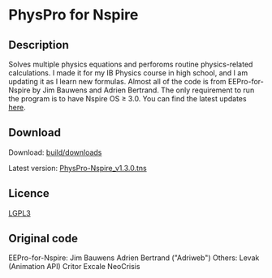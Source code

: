 # PhysPro for Nspire
## Description
Solves multiple physics equations and perforoms routine physics-related calculations. I made it for my IB Physics course in high school, and I am updating it as I learn new formulas. Almost all of the code is from EEPro-for-Nspire by Jim Bauwens and Adrien Bertrand. The only requirement to run the program is  to have Nspire OS ≥ 3.0. You can find the latest updates [here](http://education.ti.com).

## Download
Download: [build/downloads](https://github.com/alex3yoyo/PhysPro-Nspire/tree/master/build/downloads/)

Latest version: [PhysPro-Nspire_v1.3.0.tns](https://github.com/alex3yoyo/PhysPro-Nspire/tree/master/build/downloads/PhysPro-Nspire_v1.3.0.tns?raw=true)


## Licence
[LGPL3](http://www.gnu.org/licenses/lgpl.html)

## Original code
EEPro-for-Nspire:
    Jim Bauwens
    Adrien Bertrand ("Adriweb")
Others:
    Levak (Animation API)
    Critor
    Excale
    NeoCrisis

